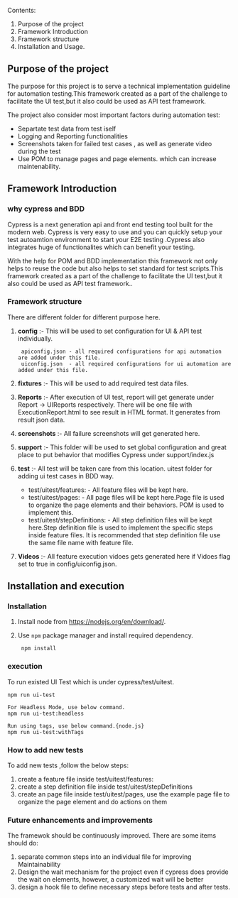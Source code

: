 Contents:

1. Purpose of the project
2. Framework Introduction
3. Framework structure
4. Installation and Usage. 

## Purpose of the project
 
The purpose for this project is to serve a technical implementation guideline for automation testing.This framework created as a part of the challenge to facilitate the UI test,but it also could be used as API test framework. 

The project also consider most important factors during automation test:
- Separtate test data from test iself
- Logging and Reporting functionalities
- Screenshots taken for failed test cases , as well as generate  video during the test
- Use POM to manage pages and page elements. which can increase maintenability.

## Framework Introduction
 
### why cypress and BDD
Cypress is a next generation api and front end testing tool built for the modern web. Cypress is very easy to use and you can quickly setup your test autoamtion environment to start your E2E testing .Cypress also integrates huge of functionalites which can benefit your testing.  

With the help for POM and BDD implementation this framework not only helps to reuse the code but also helps to set standard for test scripts.This framework created as a part of the challenge to facilitate the UI test,but it also could be used as API test framework..

### Framework structure
 
There are different folder for different purpose here.
1. **config**      :- This will be used to set configuration for UI & API test individually.

		apiconfig.json - all required configurations for api automation are added under this file. 
		uiconfig.json  - all required configurations for ui automation are added under this file.
3. **fixtures**    :- This will be used to add required test data files.
4. **Reports**     :- After execution of UI test, report will get generate under Report -> UIReports respectively. There will be one file with ExecutionReport.html to see result in HTML format. It generates from result json data.
4. **screenshots** :- All failure screenshots will get generated here.
5. **support**     :- This folder will be used to set global configuration and great place to put behavior that modifies Cypress under support/index.js
6. **test**        :- All test will be taken care from this location.  uitest folder for adding ui test cases in BDD way.
    - test/uitest/features: - All feature files  will be kept here.
    - test/uitest/pages: - All page files  will be kept here.Page file is used to organize the page elements and their behaviors. POM is used to implement this.
    - test/uitest/stepDefinitions: - All step definition  files  will be kept here.Step definition file is used to implement  the specific steps inside feature files. It is recommended that step definition file use the same file name with feature file.
7.  **Videos**      :- All feature execution vidoes gets generated here if Vidoes flag set to true in config/uiconfig.json.  
  
## Installation and execution
 
### Installation
1. Install node from https://nodejs.org/en/download/.

2. Use `npm` package manager and install required dependency.

		npm install

### execution

To run existed UI Test which is under cypress/test/uitest.
		
	npm run ui-test
	
	For Headless Mode, use below command.
	npm run ui-test:headless

	Run using tags, use below command.{node.js}
	npm run ui-test:withTags
### How to add new tests

To add new tests ,follow the below steps:
1. create a feature file inside test/uitest/features:
2. create a step definition file inside test/uitest/stepDefinitions
3. create an page file inside test/uitest/pages, use the example page file to organize the page element and do actions on them  

### Future enhancements and improvements

The framewok should be continuously improved. There are some items should do:
1. separate common steps into an individual file for improving Maintainability
3. Design the wait mechanism for the project even if cypress does provide the wait on elements, however, a customized wait will be better
4. design a hook file to define necessary steps before tests and after tests.
